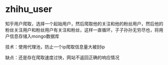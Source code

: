 # zhihu_user
知乎用户爬取，选择一个起始用户，然后爬取他的关注和他的粉丝用户，然后他的粉丝关注用户和粉丝用户有关注和粉丝，这样一直循环，子子孙孙无穷尽也，将用户信息存储入mongo数据库



技术：使用代理池，防止一个ip爬取信息量大被封ip



缺点：还是存在爬取速度过快，网站不返回正确的响应情况